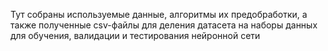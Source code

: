Тут собраны используемые данные, алгоритмы их предобработки, а также полученные csv-файлы для деления датасета на наборы данных для обучения, валидации и тестирования нейронной сети
